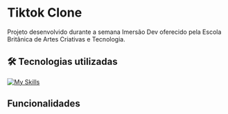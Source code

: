 # Tiktok Clone
  Projeto desenvolvido durante a semana Imersão Dev oferecido pela Escola Britânica de Artes Criativas e Tecnologia.

## 🛠️ Tecnologias utilizadas
[![My Skills](https://skills.thijs.gg/icons?i=js,html,css,react,firebase,vscode,git)](https://skills.thijs.gg)

## Funcionalidades
